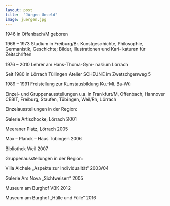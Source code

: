 ```yaml
---
layout: post
title:  "Jürgen Unseld"
image: juergen.jpg
---
```


1946 in Offenbach/M geboren

1966 – 1973 Studium in Freiburg/Br.
Kunstgeschichte, Philosophie, Germanistik,
Geschichte; Bilder, Illustrationen und Kari-
katuren für Zeitschriften

1976 – 2010 Lehrer am Hans-Thoma-Gym-
nasium Lörrach

Seit 1980 in Lörrach Tüllingen
Atelier SCHEUNE im Zwetschgenweg 5

1989 – 1991 Freistellung zur Kunstausbildung
Ku.-Mi. Ba-Wü

Einzel- und Gruppenausstellungen u.a. in Frankfurt/M, Offenbach, Hannover CEBIT, Freiburg, Staufen, Tübingen, Weil/Rh, Lörrach

Einzelausstellungen in der Region:

Galerie Artischocke, Lörrach 2001

Meeraner Platz, Lörrach 2005

Max – Planck – Haus   Tübingen 2006

Bibliothek Weil 2007

Gruppenausstellungen in der Region:

Villa Aichele „Aspekte zur Individualität“ 2003/04

Galerie Ars Nova „Sichtweisen“ 2005

Museum am Burghof VBK 2012

Museum am Burghof „Hülle und Fülle“ 2016